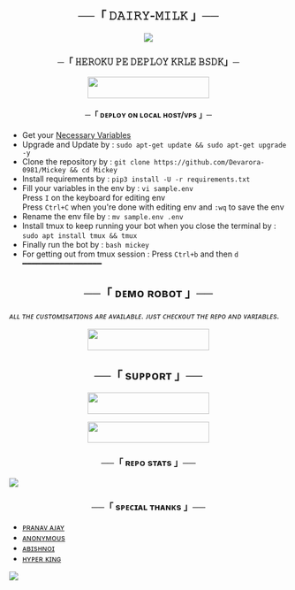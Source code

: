 <h2 align="center">
    ──「 𝙳𝙰𝙸𝚁𝚈-𝙼𝙸𝙻𝙺 」──
</h2>
<p align="center">
  <img src="https://graph.org/file/37caea1a9585f349b0a99.jpg">
</p>

<h3 align="center">
    ─「 𝙷𝙴𝚁𝙾𝙺𝚄 𝙿𝙴 𝙳𝙴𝙿𝙻𝙾𝚈 𝙺𝚁𝙻𝙴 𝙱𝚂𝙳𝙺」─
</h3>

<p align="center"><a href="https://dashboard.heroku.com/new?template=https://github.com/Devarora-0981/Mickey"> <img src="https://img.shields.io/badge/Deploy%20On%20Heroku-black?style=for-the-badge&logo=heroku" width="220" height="38.45"/></a></p>

<h4 align="center">
    ─「 ᴅᴇᴩʟᴏʏ ᴏɴ ʟᴏᴄᴀʟ ʜᴏsᴛ/ᴠᴘs 」─
</h4>

- Get your [Necessary Variables](https://github.com/Devarora-0981/Mickey/blob/Dev/sample.env)
- Upgrade and Update by :
`sudo apt-get update && sudo apt-get upgrade -y`
- Clone the repository by :
`git clone https://github.com/Devarora-0981/Mickey && cd Mickey`
- Install requirements by :
`pip3 install -U -r requirements.txt`
- Fill your variables in the env by :
`vi sample.env`<br>
Press `I` on the keyboard for editing env<br>
Press `Ctrl+C` when you're done with editing env and `:wq` to save the env<br>
- Rename the env file by :
`mv sample.env .env`
- Install tmux to keep running your bot when you close the terminal by :
`sudo apt install tmux && tmux`
- Finally run the bot by :
`bash mickey`
- For getting out from tmux session : Press `Ctrl+b` and then `d`<br>
━━━━━━━━━━━━━━━━━

<h2 align="center"> ──「 ᴅᴇᴍᴏ ʀᴏʙᴏᴛ 」──</h2>
<i>ᴀʟʟ ᴛʜᴇ ᴄᴜsᴛᴏᴍɪsᴀᴛɪᴏɴs ᴀʀᴇ ᴀᴠᴀɪʟᴀʙʟᴇ. ᴊᴜsᴛ ᴄʜᴇᴄᴋᴏᴜᴛ ᴛʜᴇ ʀᴇᴘᴏ ᴀɴᴅ ᴠᴀʀɪᴀʙʟᴇs.</i>
<p align="center"><a href="https://t.me/mickeymouse_robot"> <img src="https://img.shields.io/badge/Check-Demo%20Robot-black?style=for-the-badge&logo=Telegram" width="220" height="39"/></a></p>


<h2 align="center"> ──「 sᴜᴘᴘᴏʀᴛ 」──</h2>
<p align="center"><a href="https://t.me/we_rfriends"> <img src="https://img.shields.io/badge/Join-SUPPORT%20GROUP-black?style=for-the-badge&logo=Telegram" width="220" height="38.5"/></a></p>
<p align="center"><a href="https://t.me/DEVBOTZ"> <img src="https://img.shields.io/badge/Join-SUPPORT%20CHANNEL-black?style=for-the-badge&logo=Telegram" width="220" height="38.5"/></a></p>

<h3 align="center">──「 ʀᴇᴘᴏ sᴛᴀᴛs 」──</h3>
<a href="https://github.com/Devarora-0981/Mickey"><img src="https://github-readme-stats.vercel.app/api/pin/?username=Devarora-0981&repo=Mickey&theme=chartreuse-dark"></a>


<h3 align="center">──「 sᴘᴇᴄɪᴀʟ ᴛʜᴀɴᴋs 」──</h3>

- [ᴘʀᴀɴᴀᴠ ᴀᴊᴀʏ](https://github.com/Moezilla)
- [ᴀɴᴏɴʏᴍᴏᴜs](https://github.com/AnonymousX1025)
- [ᴀʙɪsʜɴᴏɪ](https://t.me/Abishnoi1m)
- [ʜʏᴘᴇʀ ᴋɪɴɢ](https://t.me/HYPER_AD13)


<img src="https://user-images.githubusercontent.com/73097560/115834477-dbab4500-a447-11eb-908a-139a6edaec5c.gif">
